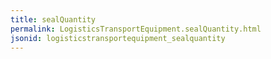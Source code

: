 ```yaml
---
title: sealQuantity
permalink: LogisticsTransportEquipment.sealQuantity.html
jsonid: logisticstransportequipment_sealquantity
---
```

